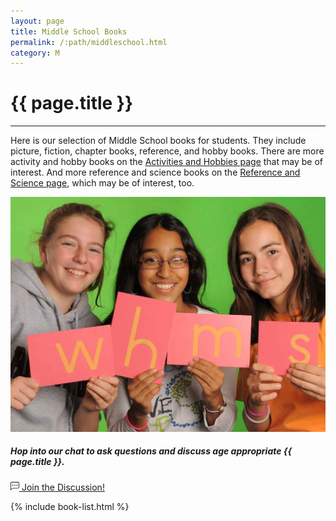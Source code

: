 ```yaml
---
layout: page
title: Middle School Books
permalink: /:path/middleschool.html
category: M
---
```


<div class="row">
  <div class="col">
    <div class="jumbotron bg-transparent">
      <h1 class="display-1">{{ page.title }}</h1>
      <hr class="my-4">
      <p class="lead">Here is our selection of Middle School books for students. They include picture, fiction, chapter books, reference, and hobby books. There are more activity and hobby books on the <a href="./activity-hobby.html">Activities and Hobbies page</a> that may be of interest. And more reference and science books on the <a href="./reference-science.html">Reference and Science page</a>, which may be of interest, too.</p>
    </div>
  </div>
</div>
<div class="row">
  <div class="col">
    <div class="card mb-5 w-75 mx-auto">
      <div class="row no-gutters">
        <div class="col-md-4">
          <a class="stretched-link" href="./middleschool-discussion.html"><img src="./images/m-discussion.jpg" class="card-img" alt="Group discussing different topics"></a>
        </div>
        <div class="col-md-8">
          <div class="card-body">
            <h5 class="card-title">Hop into our chat to ask questions and discuss age appropriate {{ page.title }}.</h5>
            <a class="stretched-link btn btn-lg btn-outline-primary mt-5 d-block" href="./middleschool-discussion.html">
            <svg width="1em" height="1em" viewBox="0 0 16 16" class="bi bi-chat-left-dots" fill="currentColor" xmlns="http://www.w3.org/2000/svg">
              <path fill-rule="evenodd" d="M14 1H2a1 1 0 0 0-1 1v11.586l2-2A2 2 0 0 1 4.414 11H14a1 1 0 0 0 1-1V2a1 1 0 0 0-1-1zM2 0a2 2 0 0 0-2 2v12.793a.5.5 0 0 0 .854.353l2.853-2.853A1 1 0 0 1 4.414 12H14a2 2 0 0 0 2-2V2a2 2 0 0 0-2-2H2z"/>
              <path d="M5 6a1 1 0 1 1-2 0 1 1 0 0 1 2 0zm4 0a1 1 0 1 1-2 0 1 1 0 0 1 2 0zm4 0a1 1 0 1 1-2 0 1 1 0 0 1 2 0z"/>
            </svg>
            Join the Discussion!</a>            
          </div>
        </div>
      </div>
    </div>
  </div>
</div>

  {% include book-list.html %}
